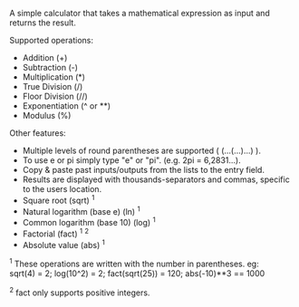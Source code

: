 A simple calculator that takes a mathematical expression as input
and returns the result.

Supported operations:
- Addition (+)
- Subtraction (-)
- Multiplication (*)
- True Division (/)
- Floor Division (//)
- Exponentiation (^ or **)
- Modulus (%)

Other features:
- Multiple levels of round parentheses are supported ( (...(...)...) ).
- To use e or pi simply type "e" or "pi". (e.g. 2pi = 6,2831...).
- Copy & paste past inputs/outputs from the lists to the entry field.
- Results are displayed with thousands-separators and commas, specific
  to the users location.
- Square root (sqrt) <sup>1</sup>
- Natural logarithm (base e) (ln) <sup>1</sup>
- Common logarithm (base 10) (log) <sup>1</sup>
- Factorial (fact) <sup>1</sup> <sup>2</sup>
- Absolute value (abs) <sup>1</sup>

<sup>1</sup> These operations are written with the number in parentheses. eg:  
sqrt(4) = 2; log(10^2) = 2; fact(sqrt(25)) = 120; abs(-10)**3 == 1000  

<sup>2</sup> fact only supports positive integers.
